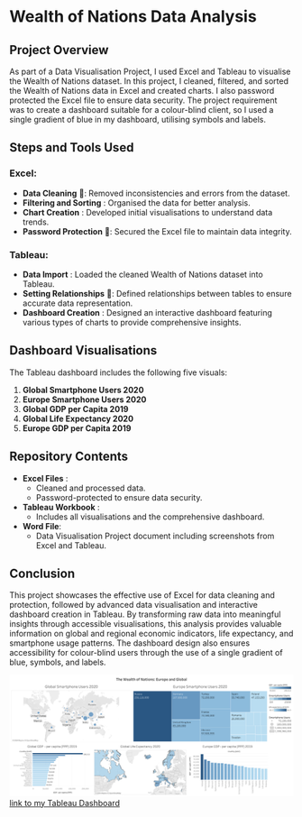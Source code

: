 # Wealth of Nations Data Analysis 

## Project Overview

As part of a Data Visualisation Project, I used Excel and Tableau to visualise the Wealth of Nations dataset. In this project, I cleaned, filtered, and sorted the Wealth of Nations data in Excel and created charts. I also password protected the Excel file to ensure data security. The project requirement was to create a dashboard suitable for a colour-blind client, so I used a single gradient of blue in my dashboard, utilising symbols and labels.

## Steps and Tools Used

### Excel:
- **Data Cleaning** 🧹: Removed inconsistencies and errors from the dataset.
- **Filtering and Sorting** : Organised the data for better analysis.
- **Chart Creation** : Developed initial visualisations to understand data trends.
- **Password Protection** 🔐: Secured the Excel file to maintain data integrity.

### Tableau:
- **Data Import** : Loaded the cleaned Wealth of Nations dataset into Tableau.
- **Setting Relationships** 🔗: Defined relationships between tables to ensure accurate data representation.
- **Dashboard Creation** : Designed an interactive dashboard featuring various types of charts to provide comprehensive insights.

## Dashboard Visualisations

The Tableau dashboard includes the following five visuals:

1. **Global Smartphone Users 2020** 
2. **Europe Smartphone Users 2020** 
3. **Global GDP per Capita 2019** 
4. **Global Life Expectancy 2020** 
5. **Europe GDP per Capita 2019** 
   
## Repository Contents

- **Excel Files** :
  - Cleaned and processed data.
  - Password-protected to ensure data security.
- **Tableau Workbook** :
  - Includes all visualisations and the comprehensive dashboard.
- **Word File**:
  - Data Visualisation Project document including screenshots from Excel and Tableau. 

## Conclusion

This project showcases the effective use of Excel for data cleaning and protection, followed by advanced data visualisation and interactive dashboard creation in Tableau. By transforming raw data into meaningful insights through accessible visualisations, this analysis provides valuable information on global and regional economic indicators, life expectancy, and smartphone usage patterns. The dashboard design also ensures accessibility for colour-blind users through the use of a single gradient of blue, symbols, and labels.

![Wealth of Nations](https://github.com/Lozarta-V/Data-Visualisation-Project/blob/main/Wealth%20of%20Nations%20(2).png?raw=true )
[link to my Tableau Dashboard](https://public.tableau.com/app/profile/lozarta.veizaj/viz/WealthofNations_17118415290690/WealthofNations)
